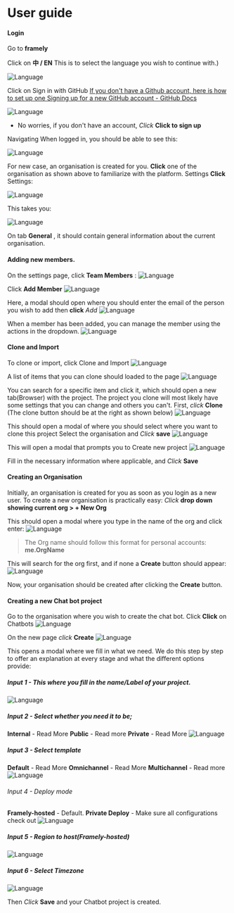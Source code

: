 # User guide

#### Login

Go to **framely**

Click on **中 / EN** This is to select the language you wish to continue with.)

![Language](/images/guide/platform/framelylang.png)


Click on Sign in with GitHub [If you don't have a Github account, here is how to set up one Signing up for a new GitHub account - GitHub Docs](https://docs.github.com/en/get-started/signing-up-for-github/signing-up-for-a-new-github-account)

![Language](/images/guide/platform/loginbuttonframely.PNG)
- No worries, if you don't have an account, *Click* **Click to sign up**

Navigating
When logged in, you should be able to see this:

![Language](/images/guide/platform/organisationsTabFramely.PNG)


  
For new case, an organisation is created for you.
**Click** one of the organisation as shown above to familiarize with the platform.
Settings
**Click** Settings:



![Language](/images/guide/platform/settingsMenuLinkFramely.PNG)

This takes you:

![Language](/images/guide/platform/settingspageframely.PNG)


  
On tab **General** , it should contain general information about the current organisation.

#### Adding new members.
On the settings  page, click  **Team  Members** :
![Language](/images/guide/platform/TeamMembertabs.png)

  
Click **Add Member** 
![Language](/images/guide/platform/AddMemberstab.png)

  
Here, a modal should open where you should enter the email of the person you wish to add then **click**  *Add* 
![Language](/images/guide/platform/Addmembermodal.png)

  
When a member has been added, you can manage the member using the actions in the dropdown. 
![Language](/images/guide/platform/Memberactions.png)


#### Clone and Import
To clone or import, click Clone and Import
![Language](/images/guide/platform/cloneandImportTab.png)


  
A list of items that you can clone should loaded to the page
![Language](/images/guide/platform/CloneItems.png)


  
You can search for a specific item and click it, which should open a new tab(Browser) with the project. 
The project you clone will most likely have some settings that you can change and others you can't.
First, *click* **Clone** (The clone button should be at the right as shown below)
![Language](/images/guide/platform/clonetomodal.png)

  
This should open a modal of where you should select where you want to clone this project
Select the organisation and *Click* **save** 
![Language](/images/guide/platform/clonetocreate.png)

  
This will open a modal that prompts you to Create new project 
![Language](/images/guide/platform/Neworgdropdown.png)

  
Fill in the necessary information where applicable, and *Click* **Save** 


#### Creating an Organisation
Initially, an organisation is created for you as soon as you login as a new user. To create a new organisation is practically easy:
*Click* **drop down showing current org > + New Org**

  
This should open a modal where you type in the name of the org and click enter:
![Language](/images/guide/platform/Neworgdropdown.png)

> The Org name should follow this format for personal accounts: **me.OrgName** 

  
This will search for the org first, and if none a **Create** button should appear:
![Language](/images/guide/platform/Enterneworgmodal.png)

  
Now, your organisation should be created after clicking the **Create** button.

#### Creating a new Chat bot project
Go to the organisation where you wish to create the chat bot. Click **Click** on Chatbots 
![Language](/images/guide/platform/ChatbotMenulink.png)


  
On the new page *click* **Create** 
![Language](/images/guide/platform/CreateNewChatbot.png)


  
This opens a modal where we fill in what we need. We do this step by step to offer an explanation at every stage and what the different options provide:
##### Input 1 - This where you fill in the name/Label of your project.
![Language](/images/guide/platform/Input3.png)



##### Input 2 -  Select whether you need it to be;
**Internal** - Read More
**Public** - Read more
**Private** - Read More
![Language](/images/guide/platform/Input2.png)


 

 ##### Input 3 - Select template
  **Default** - Read More
  **Omnichannel** - Read More
  **Multichannel** - Read more
![Language](/images/guide/platform/Input3.png)


###### Input 4 - Deploy mode
**Framely-hosted** -  Default. 
**Private Deploy** - Make sure all configurations check out
![Language](/images/guide/platform/Input4.png)


##### Input 5 - Region to host(Framely-hosted)
![Language](/images/guide/platform/Input5.png)

##### Input 6  - Select Timezone 
![Language](/images/guide/platform/Input6.png)

Then *Click* **Save** and your Chatbot project is created.